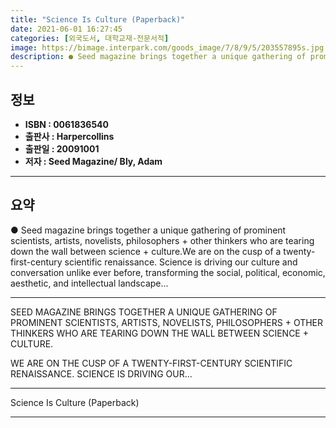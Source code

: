 ```yaml
---
title: "Science Is Culture (Paperback)"
date: 2021-06-01 16:27:45
categories: [외국도서, 대학교재-전문서적]
image: https://bimage.interpark.com/goods_image/7/8/9/5/203557895s.jpg
description: ● Seed magazine brings together a unique gathering of prominent scientists, artists, novelists, philosophers + other thinkers who are tearing down the wall bet
---
```


## **정보**

- **ISBN : 0061836540**
- **출판사 : Harpercollins**
- **출판일 : 20091001**
- **저자 : Seed Magazine/ Bly, Adam**

------



## **요약**

●  Seed magazine brings together a unique gathering of prominent scientists, artists, novelists, philosophers + other thinkers who are tearing down the wall between science + culture.We are on the cusp of a twenty-first-century scientific renaissance. Science is driving our culture and conversation unlike ever before, transforming the social, political, economic, aesthetic, and intellectual landscape...

------

SEED MAGAZINE BRINGS TOGETHER A UNIQUE GATHERING OF PROMINENT SCIENTISTS, ARTISTS, NOVELISTS, PHILOSOPHERS + OTHER THINKERS WHO ARE TEARING DOWN THE WALL BETWEEN SCIENCE + CULTURE.

WE ARE ON THE CUSP OF A TWENTY-FIRST-CENTURY SCIENTIFIC RENAISSANCE. SCIENCE IS DRIVING OUR... 

------


Science Is Culture (Paperback) 

------


